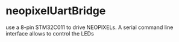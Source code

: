 # neopixelUartBridge
use a 8-pin STM32C011 to drive NEOPIXELs. A serial command line interface allows to control the LEDs
